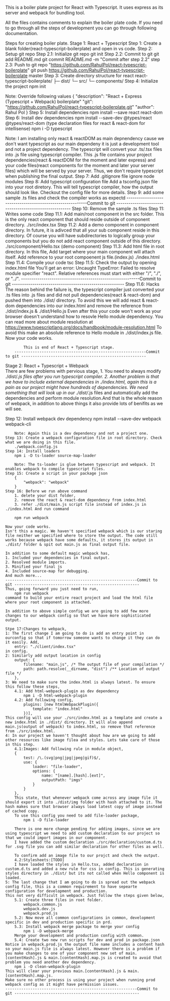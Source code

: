 This is a boiler plate project for React with Typescript. It uses express as its server and webpack for bundling tool.

All the files contains comments to explain the boiler plate code. If you need to go through all the steps of development you can go through following documentation.

Steps for creating boiler plate.
Stage 1: React + Typescript
Step 1: Create a blank folder(react-typescript-boilerplate) and open in vs code.
Step 2: Setup git repo
Step 2.1: Initialize git repo
git init
Step 2.2: Commit to git
git add README.md
git commit README.md -m "Commit after step 2.2"
step 2.3: Push to git repo "https://github.com/RahulPol/react-typescript-boilerplate"
git push https://github.com/RahulPol/react-typescript-boilerplate master
Step 3: Create directory structure for react
react-typescript-boilerplate/
├─ dist/
└─ src/
└─ components/
Step 4: Initialize the project
npm init

Note:
Override following values
{
"description": "React + Express (Typescript + Webpack) boilerplate"
"git": "https://github.com/RahulPol/react-typescript-boilerplate.git"
"author": Rahul Pol
}
Step 5: Install dependencies
npm install --save react react-dom  
 Step 6: Install dev dependencies
npm install --save-dev @types/react @types/react-dom (type declaration files for react & react-dom for intellisense)
npm i -D typescript

Note:
I am installing only react & reactDOM as main depnendency cause we don't want typescript as our main dependeny it is just a development tool and not a project dependency. The typescript will convert your .ts/.tsx files into .js file using typescript compiler. This .js file contains your project dependencies(react & reactDOM for the moment and later express) and your code files(react components for the moment and later your server files) which will be served by your server. Thus, we don't require typescript when publishing the final output.
Step 7: Add .gitignore file
ignore node modules
Step 8: Add typescript configuration file
Add a tsconfig.json file into your root diretory. This will tell typescript compiler, how the output should look like. Checkout the config file for more details.
Step 9: add some sample .ts files and check the compiler works as expectd
----------------------------------------------------------Commit to git -------------------------------------------------------
Step 10: Remove the sample .ts files
Step 11: Writes some code
Step 11.1: Add main/root component in the src folder. This is the only react component that should reside outside of component directory.
./src/index.tsx
Step 11.2: Add a demo component in component directory. In future, it is adivced that all your sub component reside in this directory. Of course you will have subdirectories to logically group your components but you do not add react component outside of this directory.
./src/component/Hello.tsx (demo component)
Step 11.3: Add html file in root directory. In this file,
Add target where your main component will attach itself.
Add reference to your root compoenent js file.(index.js)
./index.html  
 Step 11.4: Compile your code
tsc
Step 11.5: Check the output by opening index.html file
You'll get an error: Uncaught TypeError: Failed to resolve module specifier "react". Relative references must start with either "/", "./", or "../".
----------------------------------------------------------Commit to git -------------------------------------------------------
Step 11.6: Hacks
The reason behind the failure is, the typescript compiler just converted your .ts files into .js files and did not pull dependencies(react & react-dom) and pushed them into ./dist/ directory.
To avoid this we will add react & react-dom dependencies into our index.html and remove the reference from ./dist/index.js & ./dist/Hello.js
Even after this your code won't work as your browser doesn't understand how to resovle Hello module dependency. You can read more about module resolution at https://www.typescriptlang.org/docs/handbook/module-resolution.html
To avoid this make an absolute reference to Hello module in ./dist/index.js file.
Now your code works.

            This is end of React + Typescript stage.
        ----------------------------------------------------------Commit to git -------------------------------------------------------

Stage 2: React + Typescript + Webpack  
 There are few problems with pervious stage, 1. You need to always modify ./dist/_.js files after you run typescript compiler. 2. Another problem is that we have to include external dependencies in ./index.html, again this is a pain as our project might have hundreds of dependencies.
We need something that will look up in our ./dist/_.js files and automatically add the dependencies and perform module resolution.And that is the whole reason of webpack, in addition to above things it also provide lots of benifits as we will see.

Step 12: Install webpack dev dependency
npm install --save-dev webpack webpack-cli

        Note: Again this is a dev dependency and not a project one.
    Step 13: Create a webpack configuration file in root directory. Check what we are doing in this file.
        ./webpack.config.js
    Step 14: Install loaders
        npm i -D ts-loader source-map-loader

        Note: The ts-loader is glue between typescript and webpack. It enables webpack to compile typescript files.
    Step 15: Create a script in your package json
        {
            "webpack": "webpack"
        }
    Step 16: Before we run above command
        1. delete your dist folder,
        2. remove the react & react-dom dependency from index.html
        3. refer ./dist/main.js script file instead of index.js in ./index.html And run command

        npm run webpack

    Now your code works.
    Isn't this a magic. We haven't specified webpack which is our staring file neither we specified where to store the output. The code still works because webpack have some defaults, it stores its output in ./dist/ folder & spit out main.js as final output file.

    In addition to some default magic webpack has,
    1. Included your dependencies in final output.
    2. Resolved module imports.
    3. Minified your final js
    4. Included source-map for debugging.
    And much more...
    ----------------------------------------------------------Commit to git -------------------------------------------------------
    Thus, going forward you just need to run,
        npm run webpack
    command to build your entire react project and load the html file where your root component is attached.

    In addition to above simple config we are going to add few more changes to our webpack config so that we have more sophisticated output.

    Stpe 17:Changes to webpack,
    1: The first change I am going to do is add an entry point in ourconfig so that if tomorrow someone wants to change it they can do it easily. Add,
        entry: "./client/index.tsx"
    in config.
    2: Similarly add output location in config
        output: {
            filename: "main.js", /* The output file of your compilation */
            path: path.resolve(__dirname, "dist") /** Location of output file */
        },
    3: We need to make sure the index.html is always latest. To ensure this follow these steps,
        4.1: Add html-webpack-plugin as dev dependency
            npm i -D html-webpack-plugin
        4.2: Add following config,
            plugins: [new htmlWebpackPlugin({
                template: "index.html"
            })],
    This config will use your ./src/index.html as a template and create a new index.html in ./dist/ directory. It will also append main.js(output of webpack) to index.html, so remove that reference from ./src/index.html.
    4: In our project we haven't thought about how are we going to add other resources like image filea and styles. Lets take care of those in this step.
        4.1:Images: Add following rule in module object,
        {
            test: /\.(svg|png|jpg|jpeg|gif)$/,
            use: {
                loader: "file-loader",
                options: {
                    name: "[name].[hash].[ext]",
                    outputPath: "imgs"
                }
            }
        },
        This state, that whenever webpack come across any image file it should export it into ./dist/img folder with hash attached to it. The hash makes sure that browser always load latest copy of image instead of cached copy.
        To use this config you need to add file-loader package,
            npm i -D file-loader

        There is one more change pending for adding images, since we are using typescript we need to add custom declaration to our project so that we could import images in our component.
        I have added the custom declaration ./src/declaration/custom.d.ts for .svg file you can add similar declaration for other files as well.

        To confirm add an image file to our projct and check the output.
        4.2:Stylesheets:[TODO]
        I have loaded the styles in Hello.tsx, added declaration in custom.d.ts and added a new rule for css in config. This is generating styles directory in ./dist/ but its not called when Hello component is loaded.
    5: The last change that I am going to do is spread out the webpack config file, this is a common requirement to have sepearte configuration for development and production.
    This not very difficult in webpack. Just follow the steps given below,
        5.1: Create three files in root folder.
            webpack.common.js
            webpack.dev.js
            webpack.prod.js
        5.2: Now move all common configurations in common, development specific in dev and production specific in prd.
        5.3: Install webpack merge package to merge your config
            npm i -D webpack-merge
        Merge your development and production config with common.
        5.4: Create two new run scripts for dev and prod in package.json
    Notice in webpack.prod.js the output file name includes a content hash so your main.js file is always latest. However there is a problem if you make changes to one of your component new set of main.[contentHash].js & main.[contentHash].map.js is created to avoid that problem you need another dev dependency.
        npm i -D clean-webpack-plugin
    This will clear your previous main.[contentHash].js & main.[contentHash].map.js.
    Make sure no other process is using your project when running prod webpack config as it might have permission issues.
    ----------------------------------------------------------Commit to git -------------------------------------------------------
